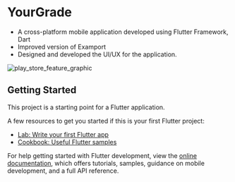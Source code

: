 # YourGrade

- A cross-platform mobile application developed using Flutter Framework, Dart
- Improved version of Examport
- Designed and developed the UI/UX for the application.


![play_store_feature_graphic](https://user-images.githubusercontent.com/87913082/216921100-f7b7c7da-cf7d-425a-9c35-761a5cd535af.png)


## Getting Started

This project is a starting point for a Flutter application.

A few resources to get you started if this is your first Flutter project:

- [Lab: Write your first Flutter app](https://docs.flutter.dev/get-started/codelab)
- [Cookbook: Useful Flutter samples](https://docs.flutter.dev/cookbook)

For help getting started with Flutter development, view the
[online documentation](https://docs.flutter.dev/), which offers tutorials,
samples, guidance on mobile development, and a full API reference.

